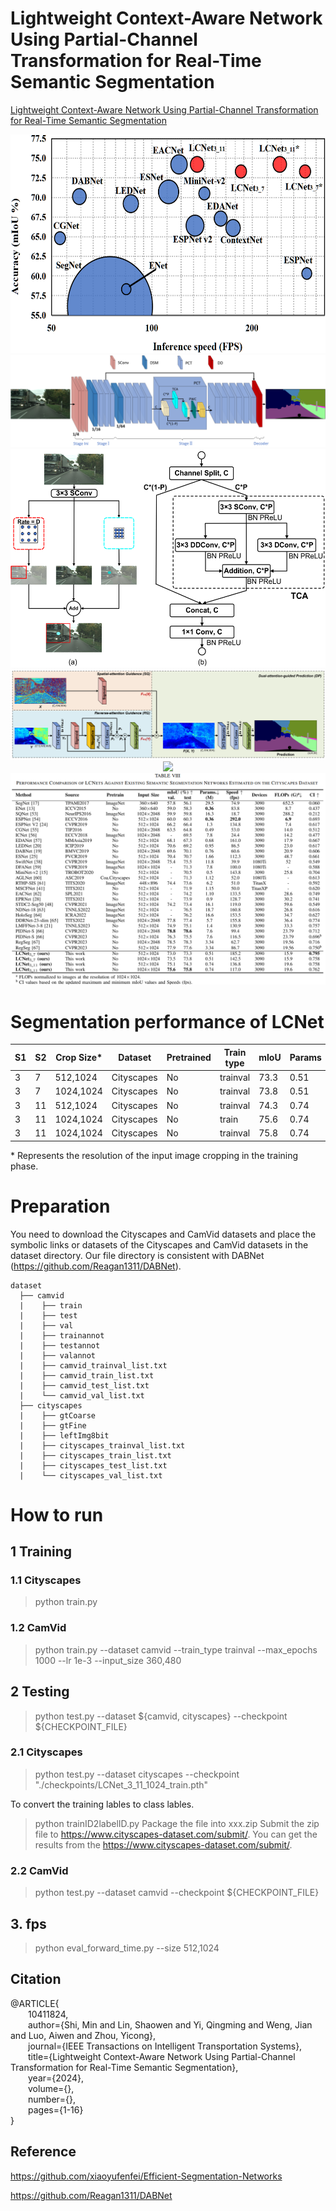 # Lightweight Context-Aware Network Using Partial-Channel Transformation for Real-Time Semantic Segmentation
[Lightweight Context-Aware Network Using Partial-Channel Transformation for Real-Time Semantic Segmentation](https://ieeexplore.ieee.org/document/10411824)  
<div/></div>
<div align=center><img src="https://github.com/lztjy/LCNet/blob/master/model/cmp.png" height=350 width=600 /></div>
<div/></div>
<div align=center><img src="https://github.com/lztjy/LCNet/blob/master/model/LCNet.png"/></div>
<div/></div>
<div align=center><img src="https://github.com/lztjy/LCNet/blob/master/model/PCT.png" height=350 width=600/></div>
<div/></div>
<div align=center><img src="https://github.com/lztjy/LCNet/blob/master/model/DAD.png"/></div>
<div/></div>
<div align=center><img src="https://github.com/lztjy/LCNet/blob/master/model/DADvis.png"/></div>
<div/></div>
<div align=center><img src="https://github.com/lztjy/LCNet/blob/master/model/cityscapes.png"/></div>
<div/></div>

# Segmentation performance of LCNet
<table class="tg">
<thead>
  <tr>
    <th class="tg-amwm">S1</th>
    <th class="tg-amwm">S2</th>
    <th class="tg-amwm">Crop Size*</th>
    <th class="tg-amwm">Dataset</th>
    <th class="tg-amwm">Pretrained</th>
    <th class="tg-amwm">Train type</th>
    <th class="tg-amwm">mIoU</th>
    <th class="tg-amwm">Params</th>
    <th class="tg-amwm">Speed</th>
    <th class="tg-amwm">Location</th>
  </tr>
</thead>
<tbody>
  <tr>
    <td class="tg-baqh">3</td>
    <td class="tg-baqh">7</td>
    <td class="tg-baqh">512,1024</td>
    <td class="tg-baqh">Cityscapes</td>
    <td class="tg-baqh">No</td>
    <td class="tg-baqh">trainval</td>
    <td class="tg-baqh">73.3</td>
    <td class="tg-baqh">0.51</td>
    <td class="tg-baqh">185</td>
    <td class="tg-baqh">-</td>
  </tr>
  <tr>
    <td class="tg-baqh">3</td>
    <td class="tg-baqh">7</td>
    <td class="tg-c3ow">1024,1024</td>
    <td class="tg-c3ow">Cityscapes</td>
    <td class="tg-c3ow">No</td>
    <td class="tg-c3ow">trainval</td>
    <td class="tg-c3ow">73.8</td>
    <td class="tg-baqh">0.51</td>
    <td class="tg-baqh">142</td>
    <td class="tg-baqh">-</td>
  </tr>
  <tr>
    <td class="tg-baqh">3</td>
    <td class="tg-baqh">11</td>
    <td class="tg-c3ow">512,1024</td>
    <td class="tg-c3ow">Cityscapes</td>
    <td class="tg-c3ow">No</td>
    <td class="tg-c3ow">trainval</td>
    <td class="tg-c3ow">74.3</td>
    <td class="tg-baqh">0.74</td>
    <td class="tg-baqh">136</td>
    <td class="tg-baqh">-</td>
  </tr>
  <tr>
    <td class="tg-baqh">3</td>
    <td class="tg-baqh">11</td>
    <td class="tg-c3ow">1024,1024</td>
    <td class="tg-c3ow">Cityscapes</td>
    <td class="tg-c3ow">No</td>
    <td class="tg-c3ow">train</td>
    <td class="tg-c3ow">75.6</td>
    <td class="tg-baqh">0.74</td>
    <td class="tg-baqh">117</td>
    <td class="tg-baqh">-</td>
  </tr>
  <tr>
    <td class="tg-baqh">3</td>
    <td class="tg-baqh">11</td>
    <td class="tg-c3ow">1024,1024</td>
    <td class="tg-c3ow">Cityscapes</td>
    <td class="tg-c3ow">No</td>
    <td class="tg-c3ow">trainval</td>
    <td class="tg-c3ow">75.8</td>
    <td class="tg-baqh">0.74</td>
    <td class="tg-baqh">117</td>
    <td class="tg-baqh">-</td>
  </tr>
</tbody>
</table>

\* Represents the resolution of the input image cropping in the training phase.

# Preparation
You need to download the Cityscapes and CamVid datasets and place the symbolic links or datasets of the Cityscapes and CamVid datasets in the dataset directory. Our file directory is consistent with DABNet (https://github.com/Reagan1311/DABNet).

```
dataset
  ├── camvid
  |    ├── train
  |    ├── test
  |    ├── val 
  |    ├── trainannot
  |    ├── testannot
  |    ├── valannot
  |    ├── camvid_trainval_list.txt
  |    ├── camvid_train_list.txt
  |    ├── camvid_test_list.txt
  |    └── camvid_val_list.txt
  ├── cityscapes
  |    ├── gtCoarse
  |    ├── gtFine
  |    ├── leftImg8bit
  |    ├── cityscapes_trainval_list.txt
  |    ├── cityscapes_train_list.txt
  |    ├── cityscapes_test_list.txt
  |    └── cityscapes_val_list.txt           
```        
# How to run

## 1 Training
### 1.1 Cityscapes
> python train.py 

### 1.2 CamVid
> python train.py --dataset camvid --train_type trainval --max_epochs 1000 --lr 1e-3  --input_size 360,480

## 2 Testing
> python test.py --dataset ${camvid, cityscapes} --checkpoint ${CHECKPOINT_FILE}
### 2.1 Cityscapes  
> python test.py --dataset cityscapes --checkpoint "./checkpoints/LCNet_3_11_1024_train.pth"

To convert the training lables to class lables.
> python trainID2labelID.py
> Package the file into xxx.zip 
> Submit the zip file to https://www.cityscapes-dataset.com/submit/.
> You can get the results from the https://www.cityscapes-dataset.com/submit/.
### 2.2 CamVid
> python test.py --dataset camvid --checkpoint ${CHECKPOINT_FILE}

## 3. fps
> python eval_forward_time.py --size 512,1024

 
 ## Citation
@ARTICLE{  
&emsp;&emsp;10411824,  
&emsp;&emsp;author={Shi, Min and Lin, Shaowen and Yi, Qingming and Weng, Jian and Luo, Aiwen and Zhou, Yicong},  
&emsp;&emsp;journal={IEEE Transactions on Intelligent Transportation Systems},   
&emsp;&emsp;title={Lightweight Context-Aware Network Using Partial-Channel Transformation for Real-Time Semantic Segmentation},   
&emsp;&emsp;year={2024},  
&emsp;&emsp;volume={},  
&emsp;&emsp;number={},  
&emsp;&emsp;pages={1-16}  
}
  
 ## Reference
 
 https://github.com/xiaoyufenfei/Efficient-Segmentation-Networks
 
 https://github.com/Reagan1311/DABNet
 

